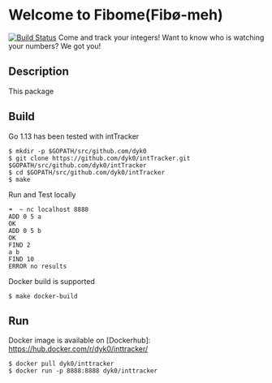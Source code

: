 # Welcome to Fibome(Fibø-meh)
[![Build Status](https://travis-ci.org/dyk0/intTracker.svg?branch=master)](https://travis-ci.org/dyk0/intTracker)
Come and track your integers! Want to know who is watching your numbers? We got you!

## Description
This package 

## Build
Go 1.13 has been tested with intTracker
```
$ mkdir -p $GOPATH/src/github.com/dyk0
$ git clone https://github.com/dyk0/intTracker.git $GOPATH/src/github.com/dyk0/intTracker
$ cd $GOPATH/src/github.com/dyk0/intTracker
$ make
```

Run and Test locally
```
➜  ~ nc localhost 8888
ADD 0 5 a
OK
ADD 0 5 b
OK
FIND 2
a b
FIND 10
ERROR no results

```

Docker build is supported
```
$ make docker-build
```

## Run
Docker image is available on [Dockerhub]: https://hub.docker.com/r/dyk0/inttracker/

```
$ docker pull dyk0/inttracker
$ docker run -p 8888:8888 dyk0/inttracker
```
